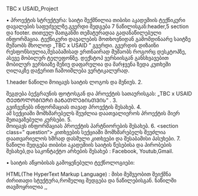 TBC x USAID_Project
   
   •	პროექტის სტრუქტურა:
საიტი შექმნილია თიბისი აკადემიის ტექნიკური დავალების საფუძველზე.გვერდი შედგება 7 ნაწილისგან:header,5 section და footer.
თითეულ მათგანში თემატურადაა გადანაწილებული ინფორმაცია. ტექნიკური დავალების მოთხოვნიდან გამომდინაარე საიტზე მუშაობს მხოლოდ „TBC x USAID ” გვერდი.
გვერდის დიზაინი რესფონსიულია,შესაბამისად  ერთნაირად მუშაობს როგორც დესკტოპზე, ასევე მობილურ ტელეფონზე.
დექსტოპ ვერსიისგან განსხვავებით მობილურ ვერსიაზე მენიუ დაფარულია და მარჯვენა ზედა კუთხეში ღილაკზე დაჭერით ჩამოიშლება ვერტიკალურად.

1.header ნაწილი მოიცავს საიტის ლოგოს და მენიუს.
2.<section class=”tec-edu”>  შეგდება ბექგრაუნის ფოტოსგან და პროექტის სათაურისგას:
 „TBC x USAID ᲢᲔᲥᲜᲝᲚᲝᲒᲘᲣᲠᲘ ᲒᲐᲜᲐᲗᲚᲔᲑᲘᲡᲗᲕᲘᲡ“ .
3.<section class=”about-program”>  გვიჩვენებს ინფორმაციას თავად პროექტის შესახებ.
4. <section class=”courses“>  ამ სექციაში მომხმარებელს შეუძლია დაათვალიეროს  პროექტის მიერ შეთავაზებული კურსები.
5. <section class=”slider“>  მოიცავს ინფორმაციას პროექტის  პარტნიორების შესახებ.
6. <section class=” question“>  კითხვების სექციაში მომხმარებელს შეუძლია დაათვარიელოს ხშრად დასმული კითხვები და შესაბამისი პასუხები.
7. <footer> ნაწილი შედგება თიბისი აკადემიის საიტის წესებისა და პირობების შესახებ,და საკონტაქტო არხების შესახებ : Facebook, Youtub,Gmail.

  •	საიტის აწყობისას გამოყენებული ტექნოლოგიები:
  
HTML(The HyperText Markup Language) :
         მისი მეშვეობით შეიქმნა ძირითადი სტუქტურა,რომელიც შედგება <head> და <body> ნაწილებისგან.<head> ნაწილში თავმოყრილია <meta>,<link>,<script> თეგები,
         ხოლო <body> ნაწილში ის თეგები,რომლის შესახებაც პროექტის სტრუქტურაში ვისაუბრე.
CSS (Cascading Style Sheets):
      მისი დახმარებით შეიქმნა საიტის ნაწილის ფორმები,ფერები,მდებარეობები.სტილის მისაცემად გამოვიყენეთ “class” და “id”  სტრუქტურა,
      ასევე margin და padding ფუნქციები დამეხმარა ელემენტების ერთმანეთთან მდებარეობის დაზუსტებაში.
Flexbox:
      CSS Flexbox  განლაგება ამარტივებს საიტის ელემენტების ერთამანეთთან მდებარების განსაზღვრას.
      მაგალითად  <section class=”courses“> სწორედ Flex  მეთოდითაა გაკეთებული.
CSS Grid:
      Grid მეთოდი Flex მსგავსად გვეხმარება საიტზე არსებული ელემენტების,ამ შემთხვევაში კი <footer> -ის ელემენტების ერთმანეთთან განლაგებაში.
JS(JavaScript):
     JS პროგრამული ენის მეშვეობით ხდება საიტის ფუნქციონალის გაწერა. პროექტში JS გამოვიყენე სამ სექციაში:<header> , <section class=”slider“> ,<section class=” question“> . 
     <header>  ნაწილში function stickyHeader()-ის მეშვეობით ჰედერის დაფიქსვა მოხდა,როდესაც სქროლი დაბლა ეშვება ჰედერი მუდმივად ჩანს საიტის სათავეში.
     <section class=”slider“>  შემთხვევში შევქმენი 2 ფუნქცია: function updateCarousel() და goToSlide(index).პირველი მათგანი უზრუნველყოფს პარტნოორი კომპანიების
     ფოტოების ცვლილებას მეორე კი დაკავშრებულია <ol> ელემენტის <a> ელემენტთან.<a> ელემენტის 
     „click” შემთხვევაში goToSlide(index) ფუნქციის ინდექსის მიხედვით იცვლეა პარტნიორი კომპანიების სურათები.
     <section class=”question“> ნაწილში შევქმენი ორი ფუნქცია drop() და closeAllDropdowns().
     ფუნქცია drop()-ის მეშვეობით <button class=”dropdown-btn” onclick=”drop()“> ელემენზე „click” შემთხვევაში  
     ჩამოიშლება <div class=” dropdown-container“> ელემენტი,რომელიც მანამდე არ ჩანს. closeAllDropdowns() ფუნქცია საშუალებას გვაძლევს ჩამოვშალოთ მხოლოდ ერთი კითხვა,
     სხვა კითხვაზე „click” ავტომატურად იკეცება წინა წითხვა და იხსნება ახალი პასუხი.


   •	ინსტრუქცია თუ როგორ უნდა გაუშვა პროექტი
ლაივ რეჟიმში გვერდის სანახავად გახსენით შემდეგი ლინკი:
https://izadoliashvili.github.io/TBC-x-USAID-_Project/
თუ გსურთ რომ საიტის კოდი ჩამოტვირთოთ თქვენს კომპიუტერში ლოკალურად ამისთვის მონიშნეთ მარჯვენა ზედა კუთხეში მწვანე ღლაკი <code> ,
სადაც მენიუდან აირჩევთ თქვენთვის სასურველ გზას,მაგალითად გსურთ ჩამოტვირთოთ ზიპ ფაილი,მონიშნეთ Download ZIP.
ჩამოტვირთვის შემდეგ აღნიშნული ფაილი უნდა გახსნათ წინასწარ ჩამოტვირთულ ედიტორში(მაგალითად: VS code).გახსნით VS code-ს  და მარცხენა ზედა კუთხეში მონიშნეთ File,
შემდეგ Open Folder  და აირჩიეთ გადმოწერილი ფოლდერი,იმისთვის რომ გახსნათ საიტი index.html ფაილზე მარჯვენა ღლაკზე დაჭერით მონიშნეთ მენიუდან Open with live Server 
და საიტი გაეშვება.

